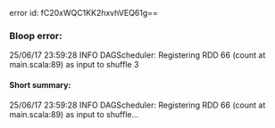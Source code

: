 error id: fC20xWQC1KK2hxvhVEQ61g==
### Bloop error:

25/06/17 23:59:28 INFO DAGScheduler: Registering RDD 66 (count at main.scala:89) as input to shuffle 3
#### Short summary: 

25/06/17 23:59:28 INFO DAGScheduler: Registering RDD 66 (count at main.scala:89) as input to shuffle...